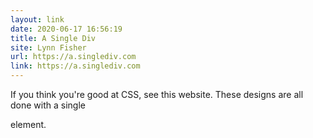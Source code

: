 ```yaml
---
layout: link
date: 2020-06-17 16:56:19
title: A Single Div
site: Lynn Fisher
url: https://a.singlediv.com
link: https://a.singlediv.com
---
```


If you think you're good at CSS, see this website. These designs are all done with a single <div> element. 
